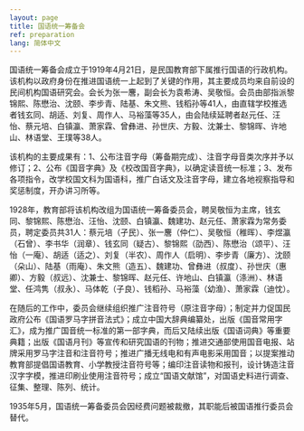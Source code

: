 ```yaml
---
layout: page
title: 国语统一筹备会
ref: preparation
lang: 简体中文
---
```


国语统一筹备会成立于1919年4月21日，是民国教育部下属推行国语的行政机构。该机构以政府身份在推进国语统一上起到了关键的作用，其主要成员均来自前设的民间机构国语研究会。会长为张一麐，副会长为袁希涛、吴敬恒。会员由部指派黎锦熙、陈懋治、沈颐、李步青、陆基、朱文熊、钱稻孙等41人，由直辖学校推选者钱玄同、胡适、刘复、周作人、马裕藻等35人，由会陆续延聘者赵元任、汪怡、蔡元培、白镇瀛、萧家霖、曾彝进、孙世庆、方毅、沈兼士、黎锦晖、许地山、林语堂、王璞等38人。

该机构的主要成果有：1、公布注音字母（筹备期完成）、注音字母音类次序并予以修订；2、公布《国音字典》及《校改国音字典》，以确定读音统一标准；3、发布各项指令，改学校国文科为国语科，推广白话文及注音字母，建立各地视察指导和奖惩制度，开办讲习所等。

1928年，教育部将该机构改组为国语统一筹备委员会，聘吴敬恒为主席，钱玄同、黎锦熙、陈懋治、汪怡、沈颐、白镇瀛、魏建功、赵元任、萧家霖为常务委员，聘定委员共31人：蔡元培（孑民）、张一麐（仲仁）、吴敬恒（稚晖）、李煜瀛（石曾）、李书华（润章）、钱玄同（疑古）、黎锦熙（劭西）、陈懋治（颂平）、汪怡（一庵）、胡适（适之）、刘复（半农）、周作人（启明）、李步青（廉方）、沈颐（朵山）、陆基（雨庵）、朱文熊（造五）、魏建功、曾彝进（叔度）、孙世庆（惠卿）、方毅（叔远）、沈兼士、黎锦晖、赵元任、许地山、白镇瀛（涤洲）、林语堂、任鸿隽（叔永）、马体乾（子良）、钱稻孙、马裕藻（幼渔）、萧家霖（迪忱）。

在随后的工作中，委员会继续组织推广注音符号（原注音字母）；制定并力促国民政府公布《国语罗马字拼音法式》；成立中国大辞典编纂处，出版《国音常用字汇》，成为推广国音统一标准的第一部字典，而后又陆续出版《国语词典》等重要典籍；出版《国语月刊》等宣传和研究国语的刊物；推进交通部使用国音电报、站牌采用罗马字注音和注音符号；推进广播无线电和有声电影采用国音；以提案推动教育部提倡国语教育、小学教授注音符号等；编印注音读物和报刊，设计铸造注音汉字字模，推进印刷业使用注音符号；成立“国语文献馆”，对国语史料进行调查、征集、整理、陈列、统计。

1935年5月，国语统一筹备委员会因经费问题被裁撤，其职能后被国语推行委员会替代。

